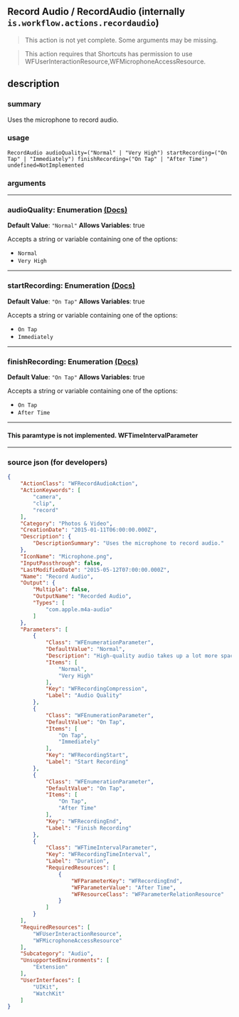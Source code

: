 
## Record Audio / RecordAudio (internally `is.workflow.actions.recordaudio`)

> This action is not yet complete. Some arguments may be missing.

> This action requires that Shortcuts has permission to use WFUserInteractionResource,WFMicrophoneAccessResource.


## description

### summary

Uses the microphone to record audio.


### usage
```
RecordAudio audioQuality=("Normal" | "Very High") startRecording=("On Tap" | "Immediately") finishRecording=("On Tap" | "After Time") undefined=NotImplemented
```

### arguments

---

### audioQuality: Enumeration [(Docs)](https://pfgithub.github.io/shortcutslang/gettingstarted#enum-select-field)
**Default Value**: `"Normal"`
**Allows Variables**: true



Accepts a string 
or variable
containing one of the options:

- `Normal`
- `Very High`

---

### startRecording: Enumeration [(Docs)](https://pfgithub.github.io/shortcutslang/gettingstarted#enum-select-field)
**Default Value**: `"On Tap"`
**Allows Variables**: true



Accepts a string 
or variable
containing one of the options:

- `On Tap`
- `Immediately`

---

### finishRecording: Enumeration [(Docs)](https://pfgithub.github.io/shortcutslang/gettingstarted#enum-select-field)
**Default Value**: `"On Tap"`
**Allows Variables**: true



Accepts a string 
or variable
containing one of the options:

- `On Tap`
- `After Time`

---

#### This paramtype is not implemented. WFTimeIntervalParameter

---

### source json (for developers)

```json
{
	"ActionClass": "WFRecordAudioAction",
	"ActionKeywords": [
		"camera",
		"clip",
		"record"
	],
	"Category": "Photos & Video",
	"CreationDate": "2015-01-11T06:00:00.000Z",
	"Description": {
		"DescriptionSummary": "Uses the microphone to record audio."
	},
	"IconName": "Microphone.png",
	"InputPassthrough": false,
	"LastModifiedDate": "2015-05-12T07:00:00.000Z",
	"Name": "Record Audio",
	"Output": {
		"Multiple": false,
		"OutputName": "Recorded Audio",
		"Types": [
			"com.apple.m4a-audio"
		]
	},
	"Parameters": [
		{
			"Class": "WFEnumerationParameter",
			"DefaultValue": "Normal",
			"Description": "High-quality audio takes up a lot more space than normal audio, so stick with normal unless you really need it. Normal audio is returned as an M4A file (with AAC audio), while high-quality audio is returned in uncompressed WAV format.",
			"Items": [
				"Normal",
				"Very High"
			],
			"Key": "WFRecordingCompression",
			"Label": "Audio Quality"
		},
		{
			"Class": "WFEnumerationParameter",
			"DefaultValue": "On Tap",
			"Items": [
				"On Tap",
				"Immediately"
			],
			"Key": "WFRecordingStart",
			"Label": "Start Recording"
		},
		{
			"Class": "WFEnumerationParameter",
			"DefaultValue": "On Tap",
			"Items": [
				"On Tap",
				"After Time"
			],
			"Key": "WFRecordingEnd",
			"Label": "Finish Recording"
		},
		{
			"Class": "WFTimeIntervalParameter",
			"Key": "WFRecordingTimeInterval",
			"Label": "Duration",
			"RequiredResources": [
				{
					"WFParameterKey": "WFRecordingEnd",
					"WFParameterValue": "After Time",
					"WFResourceClass": "WFParameterRelationResource"
				}
			]
		}
	],
	"RequiredResources": [
		"WFUserInteractionResource",
		"WFMicrophoneAccessResource"
	],
	"Subcategory": "Audio",
	"UnsupportedEnvironments": [
		"Extension"
	],
	"UserInterfaces": [
		"UIKit",
		"WatchKit"
	]
}
```
